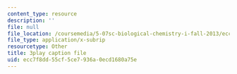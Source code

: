 ```yaml
---
content_type: resource
description: ''
file: null
file_location: /coursemedia/5-07sc-biological-chemistry-i-fall-2013/ecc7f8dd55cf5ce7936a0ecd1680a75e_jHrd43uWD-E.vtt
file_type: application/x-subrip
resourcetype: Other
title: 3play caption file
uid: ecc7f8dd-55cf-5ce7-936a-0ecd1680a75e
---
```

